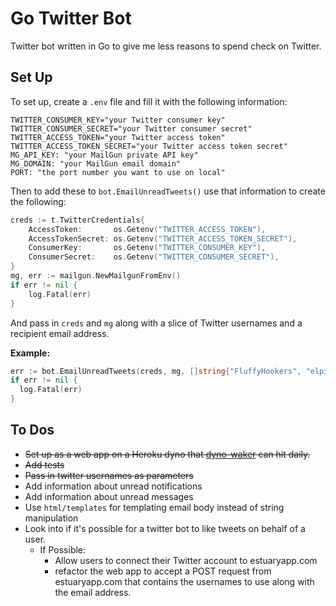 # Go Twitter Bot

Twitter bot written in Go to give me less reasons to spend check on Twitter.

## Set Up
To set up, create a `.env` file and fill it with the following information:
```
TWITTER_CONSUMER_KEY="your Twitter consumer key"
TWITTER_CONSUMER_SECRET="your Twitter consumer secret"
TWITTER_ACCESS_TOKEN="your Twitter access token"
TWITTER_ACCESS_TOKEN_SECRET="your Twitter access token secret"
MG_API_KEY: "your MailGun private API key"
MG_DOMAIN: "your MailGun email domain"
PORT: "the port number you want to use on local"
```

Then to add these to `bot.EmailUnreadTweets()` use that information to create the following:
```go
creds := t.TwitterCredentials{
	AccessToken:       os.Getenv("TWITTER_ACCESS_TOKEN"),
	AccessTokenSecret: os.Getenv("TWITTER_ACCESS_TOKEN_SECRET"),
	ConsumerKey:       os.Getenv("TWITTER_CONSUMER_KEY"),
	ConsumerSecret:    os.Getenv("TWITTER_CONSUMER_SECRET"),
}
mg, err := mailgun.NewMailgunFromEnv()
if err != nil {
	log.Fatal(err)
}
```

And pass in `creds` and `mg` along with a slice of Twitter usernames and a recipient email address.

**Example:**
```go
err := bot.EmailUnreadTweets(creds, mg, []string{"FluffyHookers", "elpidophoros"}, "charles.pustejovsky@gmail.com")
if err != nil {
  log.Fatal(err)
}
```

## To Dos
* ~~Set up as a web app on a Heroku dyno that [dyno-waker](https://github.com/cpustejovsky/dyno-waker) can hit daily.~~
* ~~Add tests~~
* ~~Pass in twitter usernames as parameters~~
* Add information about unread notifications
* Add information about unread messages
* Use `html/templates` for templating email body instead of string manipulation
* Look into if it's possible for a twitter bot to like tweets on behalf of a user.
  * If Possible:
    * Allow users to connect their Twitter account to estuaryapp.com
    * refactor the web app to accept a POST request from estuaryapp.com that contains the usernames to use along with the email address.